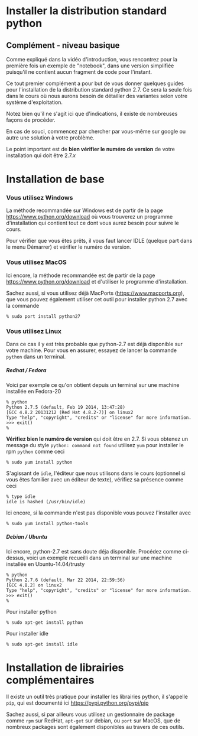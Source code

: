 
# Installer la distribution standard python

## Complément - niveau basique

Comme expliqué dans la vidéo d'introduction, vous rencontrez pour la première
fois un exemple de "notebook", dans une version simplifiée puisqu'il ne contient
aucun fragment de code pour l'instant.

Ce tout premier complément a pour but de vous donner quelques guides pour
l'installation de la distribution standard python 2.7. Ce sera la seule fois
dans le cours où nous aurons besoin de détailler des variantes selon votre
système d'exploitation.

Notez bien qu'il ne s'agit ici que d'indications, il existe de nombreuses façons
de procéder.

En cas de souci, commencez par chercher par vous-même sur google ou autre une
solution à votre problème.

Le point important est de **bien vérifier le numéro de version** de votre
installation qui doit être 2.7.*x*

# Installation de base

### Vous utilisez Windows

La méthode recommandée sur Windows est de partir de la page
https://www.python.org/download
où vous trouverez un programme d'installation qui contient tout ce dont vous
aurez besoin pour suivre le cours.

Pour vérifier que vous êtes prêts, il vous faut lancer IDLE (quelque part dans
le menu Démarrer) et vérifier le numéro de version.

### Vous utilisez MacOS

Ici encore, la méthode recommandée est de partir de la page
https://www.python.org/download
et d'utiliser le programme d'installation.

Sachez aussi, si vous utilisez déjà MacPorts (https://www.macports.org), que
vous pouvez également utiliser cet outil pour installer python 2.7 avec la
commande

    % sudo port install python27

### Vous utilisez Linux

Dans ce cas il y est très probable que python-2.7 est déjà disponible sur votre
machine. Pour vous en assurer, essayez de lancer la commande `python` dans un
terminal.

##### Redhat / Fedora

Voici par exemple ce qu'on obtient depuis un terminal sur une machine installée
en Fedora-20

    % python
    Python 2.7.5 (default, Feb 19 2014, 13:47:28)
    [GCC 4.8.2 20131212 (Red Hat 4.8.2-7)] on linux2
    Type "help", "copyright", "credits" or "license" for more information.
    >>> exit()
    %

**Vérifiez bien le numéro de version** qui doit être en 2.7. Si vous obtenez un
message du style `python: command not found` utilisez `yum` pour installer le
rpm `python` comme ceci

    % sudo yum install python

S'agissant de `idle`, l'éditeur que nous utilisons dans le cours (optionnel si
vous êtes familier avec un éditeur de texte), vérifiez sa présence comme ceci

    % type idle
    idle is hashed (/usr/bin/idle)

Ici encore, si la commande n'est pas disponible vous pouvez l'installer avec

    % sudo yum install python-tools

##### Debian / Ubuntu

Ici encore, python-2.7 est sans doute déja disponible. Procédez comme ci-dessus,
voici un exemple recueilli dans un terminal sur une machine installée en
Ubuntu-14.04/trusty

    % python
    Python 2.7.6 (default, Mar 22 2014, 22:59:56)
    [GCC 4.8.2] on linux2
    Type "help", "copyright", "credits" or "license" for more information.
    >>> exit()
    %

Pour installer python

    % sudo apt-get install python

Pour installer idle

    % sudo apt-get install idle

# Installation de librairies complémentaires

Il existe un outil très pratique pour installer les librairies python, il
s'appelle `pip`, qui est documenté ici https://pypi.python.org/pypi/pip

Sachez aussi, si par ailleurs vous utilisez un gestionnaire de package comme
`rpm` sur RedHat, `apt-get` sur debian, ou `port` sur MacOS, que de nombreux
packages sont également disponibles au travers de ces outils.
